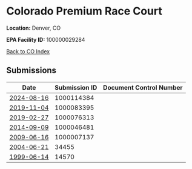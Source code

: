 # Colorado Premium Race Court

**Location:** Denver, CO

**EPA Facility ID:** 100000029284

[Back to CO Index](../../index.md)

## Submissions

| Date | Submission ID | Document Control Number |
|------|--------------|-------------------------|
| [2024-08-16](submissions/1000114384.md) | 1000114384 |  |
| [2019-11-04](submissions/1000083395.md) | 1000083395 |  |
| [2019-02-27](submissions/1000076313.md) | 1000076313 |  |
| [2014-09-09](submissions/1000046481.md) | 1000046481 |  |
| [2009-06-16](submissions/1000007137.md) | 1000007137 |  |
| [2004-06-21](submissions/34455.md) | 34455 |  |
| [1999-06-14](submissions/14570.md) | 14570 |  |
